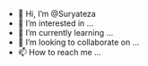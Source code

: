 - 👋 Hi, I’m @Suryateza
- 👀 I’m interested in ...
- 🌱 I’m currently learning ...
- 💞️ I’m looking to collaborate on ...
- 📫 How to reach me ...

<!---
Suryateza/Suryateza is a ✨ special ✨ repository because its `README.md` (this file) appears on your GitHub profile.
You can click the Preview link to take a look at your changes.
--->
